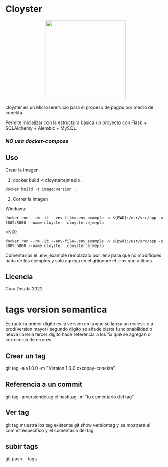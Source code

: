 # Cloyster

<div style="text-align:center"><img src="https://img.pokemondb.net/artwork/vector/large/cloyster.png" width="250"/></div>

cloyster es un Microserervicio para el proceso de pagos por medio de conekta.

Permite inicializar con la estructura básica un proyecto con Flask + SQLAlchemy + Alembic + MySQL.

### *NO usa docker-compose*

## Uso
Crear la imagen
1. docker build -t cloyster:ejmeplo .
```shell
docker build -t image:version .
```
2. Correr la imagen

Windows:
```
docker run --rm -it --env-file=.env_example -v ${PWD}:/usr/src/app -p 5009:5000 --name cloyster  cloyster:ejmeplo
```
*NIX:
```
docker run --rm -it --env-file=.env_example -v $(pwd):/usr/src/app -p 5009:5000 --name cloyster  cloyster:ejmeplo
```
Comentarios:el .env_example remplazalo por .env para que no modifiques nada de los ejemplos y solo agrega en el gitignore el .env que utilices
## Licencia

Cura Deuda 2022

# tags version semantica
Estructura
primer digito es la version en la que se lanza un realese o a prod(version mayor)
segundo digito se añade cierta funcionabilidad o neuva libreria
tercer digito hace referencia a los fix que se agregan o correccion de errores
## Crear un tag 
git tag  -a v1.0.0 -m "Version 1.0.0 oxxopay-conekta"
## Referencia a un commit
 git tag -a versiondetag el hashtag -m "tu comentario del tag"
## Ver tag
git tag muestra los tag existente
git show versiontag y se mostrara el commit especifico y el comentario del tag
## subir tags 
git push --tags
